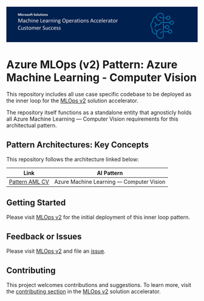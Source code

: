 ![Header](https://raw.githubusercontent.com/Azure/mlops-v2/refs/heads/main/media/mlopsheader.jpg)

# Azure MLOps (v2) Pattern: Azure Machine Learning - Computer Vision

This repository includes all use case specific codebase to be deployed as the inner loop for the [MLOps v2](https://github.com/0Upjh80d/mlops-v2) solution accelerator.

The repository itself functions as a standalone entity that agnosticly holds all Azure Machine Learning — Computer Vision requirements for this architectual pattern.

## Pattern Architectures: Key Concepts

This repository follows the architecture linked below:

| Link                                                                                                                          | AI Pattern                               |
| ----------------------------------------------------------------------------------------------------------------------------- | ---------------------------------------- |
| [Pattern AML CV](https://github.com/0Upjh80d/mlops-v2/blob/main/documentation/architecture/media/azureml-cv-architecture.png) | Azure Machine Learning — Computer Vision |

## Getting Started

Please visit [MLOps v2](https://github.com/0Upjh80d/mlops-v2) for the initial deployment of this inner loop pattern.

## Feedback or Issues

Please visit [MLOps v2](https://github.com/0Upjh80d/mlops-v2) and file an [issue](https://github.com/0Upjh80d/mlops-v2/issues).

## Contributing

This project welcomes contributions and suggestions. To learn more, visit the [contributing section](https://github.com/0Upjh80d/mlops-v2/blob/main/README.md#contributing-) in the [MLOps v2](https://github.com/0Upjh80d/mlops-v2) solution accelerator.
